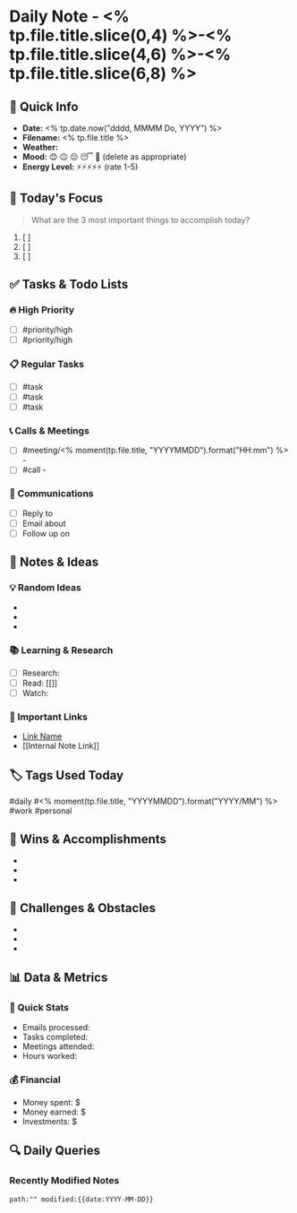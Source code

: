 # Daily Note - <% tp.file.title.slice(0,4) %>-<% tp.file.title.slice(4,6) %>-<% tp.file.title.slice(6,8) %>

## 📅 Quick Info
- **Date:** <% tp.date.now("dddd, MMMM Do, YYYY") %>
- **Filename:** <% tp.file.title %>
- **Weather:** 
- **Mood:** 😊 😐 😔 😴 😤 (delete as appropriate)
- **Energy Level:** ⚡⚡⚡⚡⚡ (rate 1-5)

## 🎯 Today's Focus
> What are the 3 most important things to accomplish today?

1. [ ] 
2. [ ] 
3. [ ] 

## ✅ Tasks & Todo Lists

### 🔥 High Priority
- [ ] #priority/high 
- [ ] #priority/high 

### 📋 Regular Tasks
- [ ] #task 
- [ ] #task 
- [ ] #task 

### 📞 Calls & Meetings
- [ ] #meeting/<% moment(tp.file.title, "YYYYMMDD").format("HH:mm") %> - 
- [ ] #call - 

### 📧 Communications
- [ ] Reply to 
- [ ] Email about 
- [ ] Follow up on 

## 📝 Notes & Ideas

### 💡 Random Ideas
- 
- 
- 

### 📚 Learning & Research
- [ ] Research: 
- [ ] Read: [[]]
- [ ] Watch: 

### 🔗 Important Links
- [Link Name](URL)
- [[Internal Note Link]]

## 🏷️ Tags Used Today
#daily #<% moment(tp.file.title, "YYYYMMDD").format("YYYY/MM") %> #work #personal

## 🎉 Wins & Accomplishments
- 
- 
- 

## 🤔 Challenges & Obstacles
- 
- 
- 

## 📊 Data & Metrics
### 🔢 Quick Stats
- Emails processed: 
- Tasks completed: 
- Meetings attended: 
- Hours worked: 

### 💰 Financial
- Money spent: $
- Money earned: $
- Investments: $

## 🔍 Daily Queries
### Recently Modified Notes
```query
path:"" modified:{{date:YYYY-MM-DD}}